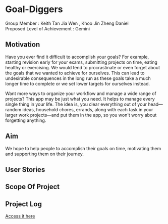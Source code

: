# Goal-Diggers
Group Member : Keith Tan Jia Wen , Khoo Jin Zheng Daniel    
Proposed Level of Achievement : Gemini

## Motivation
Have you ever find it difficult to accomplish your goals? For example, starting revision early for your exams, submitting projects on time, eating healthy or exercising. We would tend to procrastinate or even forget about the goals that we wanted to achieve for ourselves. This can lead to undesirable consequences in the long run as these goals take a much longer time to complete or we set lower targets for ourselves instead.

Want more ways to organize your workflow and manage a wide range of projects? This app may be just what you need. It helps to manage every single thing in your life. The idea is, you clear everything out of your head—random ideas, household chores, errands, along with each task in your larger work projects—and put them in the app, so you won't worry about forgetting anything.

## Aim
We hope to help people to accomplish their goals on time, motivating them and supporting them on their journey.

## User Stories

## Scope Of Project

## Project Log  
[Access it here](https://docs.google.com/spreadsheets/d/1627yw5_XkMy7Iwnjxbx3gzkLc4e0jlNZPGXV5smlsdI/edit?usp=sharing)
